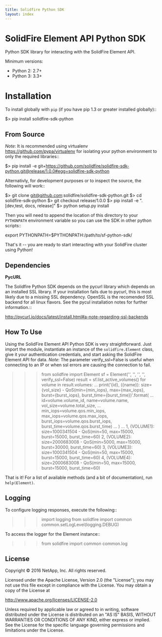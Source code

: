 ```yaml
---
title: Solidfire Python SDK
layout: index
---
```

SolidFire Element API Python SDK
================================

Python SDK library for interacting with the SolidFire Element API.

Minimum versions:

* Python 2: 2.7+
* Python 3: 3.3+

Installation
============
To install globally with `pip` (if you have pip 1.3 or greater installed globally)::

$> pip install solidfire-sdk-python

**From Source**
---------------
*Note*:
It is recommended using virtualenv <https://github.com/pypa/virtualenv> for isolating your python environment to only the required libraries::

$> pip install -e git+https://github.com/solidfire/solidfire-sdk-python.git@release/1.0.0#egg=solidfire-sdk-python

Alternativly, for development purposes or to inspect the source, the following will work::

$> git clone git@github.com:solidfire/solidfire-sdk-python.git
$> cd solidfire-sdk-python
$> git checkout release/1.0.0
$> pip install -e ".[dev,test, docs, release]"
$> python setup.py install

Then you will need to append the location of this directory to your `PYTHONPATH` environment
variable so you can use the SDK in other python scripts::

export PYTHONPATH=$PYTHONPATH:/path/to/sf-python-sdk/

That's it -- you are ready to start interacting with your SolidFire cluster using Python!

Dependencies
------------
**PycURL**

The Solidfire Python SDK depends on the pycurl library which depends on an installed SSL library.  If your installation fails due to pycurl, this is most likely due to a missing SSL dependency. OpenSSL is the recomended SSL backend for all linux flavors. See the pycul installation notes for further information.::

<http://pycurl.io/docs/latest/install.html#a-note-regarding-ssl-backends>

**How To Use**
--------------
Using the SolidFire Element API Python SDK is very straightforward.
Just import the module, instantiate an instance of the `solidfire.Element` class, give it your authentication 
credentials, and start asking the SolidFire Element API for data.
*Note*:
The parameter verify_ssl=False is useful when connecting to an IP or when ssl errors are causing the connection to fail.

>>> from solidfire import Element
>>> sf = Element('<MVIP>', '<YOUR USERNAME>', '<YOUR PASSWORD>', '<API VERSION>', verify_ssl=False)
>>> result = sf.list_active_volumes()
>>> for volume in result.volumes:
...     print('{id}, ({name}): size={vol_size} - QoS(min={min_iops}, max={max_iops}, burst={burst_iops}, burst_time={burst_time})'.format(
...         id=volume.volume_id, name=volume.name,  vol_size=volume.total_size,
...         min_iops=volume.qos.min_iops, max_iops=volume.qos.max_iops, burst_iops=volume.qos.burst_iops, burst_time=volume.qos.burst_time)
...     )
...
1, (VOLUME1): size=1000341504 - QoS(min=50, max=15000, burst=15000, burst_time=60)
2, (VOLUME2): size=2000683008 - QoS(min=5000, max=15000, burst=30000, burst_time=60)
3, (VOLUME3): size=1000341504 - QoS(min=50, max=15000, burst=15000, burst_time=60)
4, (VOLUME4): size=2000683008 - QoS(min=50, max=15000, burst=15000, burst_time=60)

That is it! For a list of available methods (and a bit of documentation), run `help(Element)`.

**Logging**
-----------
To configure logging responses, execute the following::

>>> import logging
>>> from solidfire import common
>>> common.setLogLevel(logging.DEBUG)

To access the logger for the Element instance::

>>> from solidfire import common
>>> common.log

**License**
-----------
Copyright © 2016 NetApp, Inc.  All rights reserved.

Licensed under the Apache License, Version 2.0 (the "License");
you may not use this file except in compliance with the License.
You may obtain a copy of the License at

<http://www.apache.org/licenses/LICENSE-2.0>

Unless required by applicable law or agreed to in writing, software
distributed under the License is distributed on an "AS IS" BASIS,
WITHOUT WARRANTIES OR CONDITIONS OF ANY KIND, either express or implied.
See the License for the specific language governing permissions and limitations under the License.
